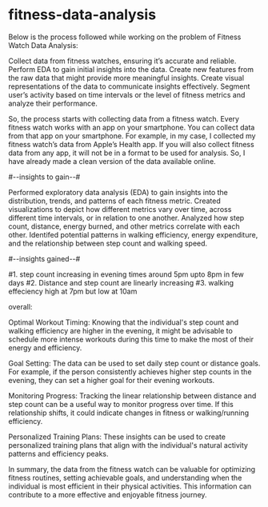 # fitness-data-analysis

Below is the process followed while working on the problem of Fitness Watch Data Analysis:

Collect data from fitness watches, ensuring it’s accurate and reliable.
Perform EDA to gain initial insights into the data.
Create new features from the raw data that might provide more meaningful insights.
Create visual representations of the data to communicate insights effectively.
Segment user’s activity based on time intervals or the level of fitness metrics and analyze their performance.

So, the process starts with collecting data from a fitness watch. Every fitness watch works with an app on your smartphone. You can collect data from that app on your smartphone. For example, in my case, I collected my fitness watch’s data from Apple’s Health app. If you will also collect fitness data from any app, it will not be in a format to be used for analysis. So, I have already made a clean version of the data available online.

#--insights to gain--#

Performed exploratory data analysis (EDA) to gain insights into the distribution, trends, and patterns of each fitness metric.
Created visualizations to depict how different metrics vary over time, across different time intervals, or in relation to one another.
Analyzed how step count, distance, energy burned, and other metrics correlate with each other.
Identifed potential patterns in walking efficiency, energy expenditure, and the relationship between step count and walking speed.

#--insights gained--#

#1. step count increasing in evening times around 5pm upto 8pm in few days
#2. Distance and step count are linearly increasing
#3. walking effeciency high at 7pm but low at 10am

overall:

Optimal Workout Timing: Knowing that the individual's step count and walking efficiency are higher in the evening, it might be advisable to schedule more intense workouts during this time to make the most of their energy and efficiency.

Goal Setting: The data can be used to set daily step count or distance goals. For example, if the person consistently achieves higher step counts in the evening, they can set a higher goal for their evening workouts.

Monitoring Progress: Tracking the linear relationship between distance and step count can be a useful way to monitor progress over time. If this relationship shifts, it could indicate changes in fitness or walking/running efficiency.

Personalized Training Plans: These insights can be used to create personalized training plans that align with the individual's natural activity patterns and efficiency peaks.

In summary, the data from the fitness watch can be valuable for optimizing fitness routines, setting achievable goals, and understanding when the individual is most efficient in their physical activities. This information can contribute to a more effective and enjoyable fitness journey.
